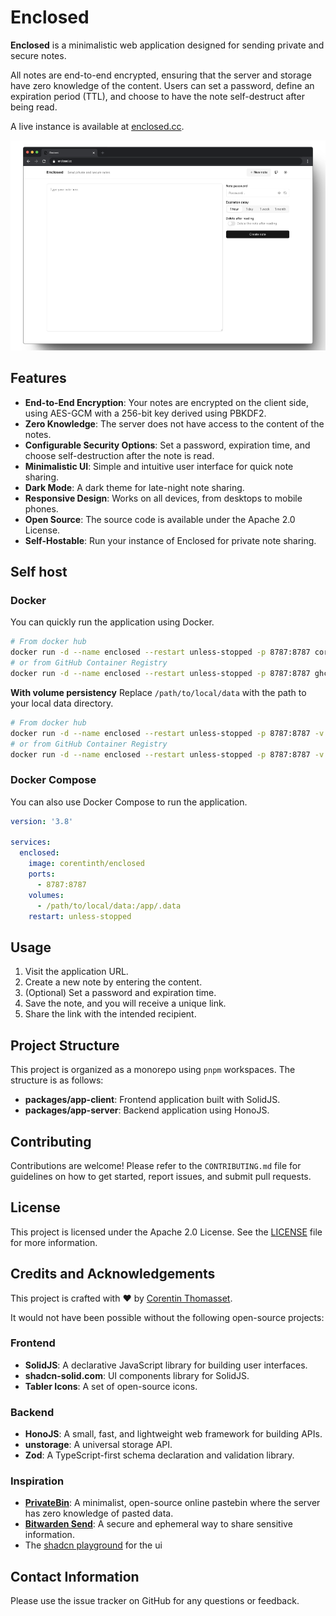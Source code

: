 
# Enclosed

**Enclosed** is a minimalistic web application designed for sending private and secure notes.

All notes are end-to-end encrypted, ensuring that the server and storage have zero knowledge of the content. Users can set a password, define an expiration period (TTL), and choose to have the note self-destruct after being read.

A live instance is available at [enclosed.cc](https://enclosed.cc).

[![Enclosed](./.github/enclosed-mockup.png)](https://enclosed.cc)

## Features

- **End-to-End Encryption**: Your notes are encrypted on the client side, using AES-GCM with a 256-bit key derived using PBKDF2.
- **Zero Knowledge**: The server does not have access to the content of the notes.
- **Configurable Security Options**: Set a password, expiration time, and choose self-destruction after the note is read.
- **Minimalistic UI**: Simple and intuitive user interface for quick note sharing.
- **Dark Mode**: A dark theme for late-night note sharing.
- **Responsive Design**: Works on all devices, from desktops to mobile phones.
- **Open Source**: The source code is available under the Apache 2.0 License.
- **Self-Hostable**: Run your instance of Enclosed for private note sharing.

## Self host

### Docker

You can quickly run the application using Docker.

```bash
# From docker hub
docker run -d --name enclosed --restart unless-stopped -p 8787:8787 corentinth/enclosed
# or from GitHub Container Registry
docker run -d --name enclosed --restart unless-stopped -p 8787:8787 ghcr.io/corentin-th/enclosed
```

**With volume persistency**
Replace `/path/to/local/data` with the path to your local data directory.  

```bash
# From docker hub
docker run -d --name enclosed --restart unless-stopped -p 8787:8787 -v /path/to/local/data:/app/.data corentinth/enclosed
# or from GitHub Container Registry
docker run -d --name enclosed --restart unless-stopped -p 8787:8787 -v /path/to/local/data:/app/.data ghcr.io/corentin-th/enclosed
```

### Docker Compose

You can also use Docker Compose to run the application.

```yaml
version: '3.8'

services:
  enclosed:
    image: corentinth/enclosed
    ports:
      - 8787:8787
    volumes:
      - /path/to/local/data:/app/.data
    restart: unless-stopped
```

## Usage

1. Visit the application URL.
2. Create a new note by entering the content.
3. (Optional) Set a password and expiration time.
4. Save the note, and you will receive a unique link.
5. Share the link with the intended recipient.

## Project Structure

This project is organized as a monorepo using `pnpm` workspaces. The structure is as follows:

- **packages/app-client**: Frontend application built with SolidJS.
- **packages/app-server**: Backend application using HonoJS.

## Contributing

Contributions are welcome! Please refer to the `CONTRIBUTING.md` file for guidelines on how to get started, report issues, and submit pull requests.

## License

This project is licensed under the Apache 2.0 License. See the [LICENSE](./LICENSE) file for more information.

## Credits and Acknowledgements

This project is crafted with ❤️ by [Corentin Thomasset](https://corentin.tech).

It would not have been possible without the following open-source projects:

### Frontend

- **SolidJS**: A declarative JavaScript library for building user interfaces.
- **shadcn-solid.com**: UI components library for SolidJS.
- **Tabler Icons**: A set of open-source icons.

### Backend

- **HonoJS**: A small, fast, and lightweight web framework for building APIs.
- **unstorage**: A universal storage API.
- **Zod**: A TypeScript-first schema declaration and validation library.

### Inspiration

- **[PrivateBin](https://github.com/PrivateBin/PrivateBin)**: A minimalist, open-source online pastebin where the server has zero knowledge of pasted data.
- **[Bitwarden Send](https://bitwarden.com/products/send/)**: A secure and ephemeral way to share sensitive information.
- The [shadcn playground](https://ui.shadcn.com/examples/playground) for the ui

## Contact Information

Please use the issue tracker on GitHub for any questions or feedback.
